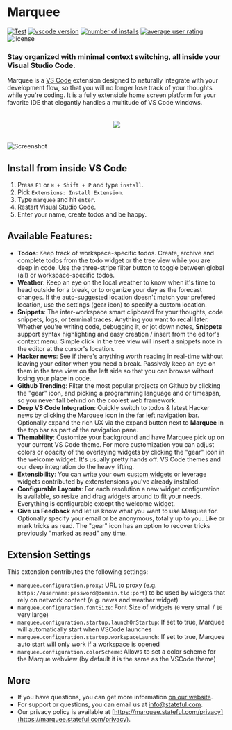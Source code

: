 Marquee
=======
[![Test](https://github.com/stateful/marquee/actions/workflows/test.yml/badge.svg)](https://github.com/stateful/marquee/actions/workflows/test.yml)
[![vscode version](https://vsmarketplacebadge.apphb.com/version/activecove.marquee.svg)](https://marketplace.visualstudio.com/items?itemName=activecove.marquee&ssr=false#overview)
[![number of installs](https://vsmarketplacebadge.apphb.com/installs/activecove.marquee.svg)](https://marketplace.visualstudio.com/items?itemName=activecove.marquee&ssr=false#overview)
[![average user rating](https://vsmarketplacebadge.apphb.com/rating/activecove.marquee.svg)](https://marketplace.visualstudio.com/items?itemName=activecove.marquee&ssr=false#review-details)
![license](https://img.shields.io/github/license/stateful/marquee.svg)

### Stay organized with minimal context switching, all inside your Visual Studio Code.

Marquee is a [VS Code](https://code.visualstudio.com/) extension designed to naturally integrate with your development flow, so that you will no longer lose track of your thoughts while you're coding. It is a fully extensible home screen platform for your favorite IDE that elegantly handles a multitude of VS Code windows.

<p align="center" style="padding: 20px 0">
  <a href="https://marketplace.visualstudio.com/items?itemName=activecove.marquee&ssr=false#overview">
    <img src="https://img.shields.io/badge/Install-VSCode%20Marketplace-blue" />
  </a>
</p>

![Screenshot](https://api.marquee.activecove.com/screenshot.gif)

## Install from inside VS Code

1. Press `F1` or `⌘ + Shift + P` and type `install`.
2. Pick `Extensions: Install Extension`.
3. Type `marquee` and hit `enter`.
4. Restart Visual Studio Code.
5. Enter your name, create todos and be happy.

## Available Features:

- **Todos**: Keep track of workspace-specific todos. Create, archive and complete todos from the todo widget or the tree view while you are deep in code. Use the three-stripe filter button to toggle between global (all) or workspace-specific todos.
- **Weather**: Keep an eye on the local weather to know when it's time to head outside for a break, or to organize your day as the forecast changes. If the auto-suggested location doesn't match your prefered location, use the settings (gear icon) to specify a custom location.
- **Snippets**: The inter-workspace smart clipboard for your thoughts, code snippets, logs, or terminal traces. Anything you want to recall later. Whether you're writing code, debugging it, or jot down notes, **Snippets** support syntax highlighting and easy creation / insert from the editor's context menu. Simple click in the tree view will insert a snippets note in the editor at the cursor's location.
- **Hacker news**: See if there's anything worth reading in real-time without leaving your editor when you need a break. Passively keep an eye on them in the tree view on the left side so that you can browse without losing your place in code.
- **Github Trending**: Filter the most popular projects on Github by clicking the "gear" icon, and picking a programming language and or timespan, so you never fall behind on the coolest web framework.
- **Deep VS Code Integration**: Quickly switch to todos & latest Hacker news by clicking the Marquee icon in the far left navigation bar. Optionally expand the rich UX via the expand button next to **Marquee** in the top bar as part of the navigation pane.
- **Themability**: Customize your background and have Marquee pick up on your current VS Code theme. For more customization you can adjust colors or opacity of the overlaying widgets by clicking the "gear" icon in the welcome widget. It's usually pretty hands off. VS Code themes and our deep integration do the heavy lifting.
- **Extensibility**: You can write your own [custom widgets](https://marquee.stateful.com/docs/customWidgets) or leverage widgets contributed by extenstensions you've already installed.
- **Configurable Layouts**: For each resolution a new widget configuration is available, so resize and drag widgets around to fit your needs. Everything is configurable except the welcome widget.
- **Give us Feedback** and let us know what you want to use Marquee for. Optionally specify your email or be anonymous, totally up to you. Like or mark tricks as read. The "gear" icon has an option to recover tricks previously "marked as read" any time.

## Extension Settings

This extension contributes the following settings:

* `marquee.configuration.proxy`: URL to proxy (e.g. `https://username:password@domain.tld:port`) to be used by widgets that rely on network content (e.g. news and weather widget)
* `marquee.configuration.fontSize`: Font Size of widgets (`0` very small / `10` very large)
* `marquee.configuration.startup.launchOnStartup`: If set to true, Marquee will automatically start when VSCode launches
* `marquee.configuration.startup.workspaceLaunch`: If set to true, Marquee auto start will only work if a workspace is opened
* `marquee.configuration.colorScheme`: Allows to set a color scheme for the Marque webview (by default it is the same as the VSCode theme)

## More

- If you have questions, you can get more information [on our website](http://marquee.stateful.com).
- For support or questions, you can email us at info@stateful.com.
- Our privacy policy is available at [https://marquee.stateful.com/privacy](https://marquee.stateful.com/privacy).

